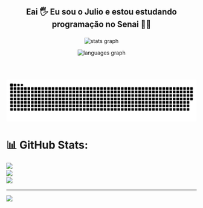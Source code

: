 <h2 align="center">Eai 🖐️ Eu sou o Julio e estou estudando programação no Senai 🧑‍💻</h2>

###

<div align="center">
<p> <img src="https://github-readme-stats.vercel.app/api?username=julioau15&hide_title=true&show_icons=true&theme=dracula" height="150" alt="stats graph" /> </p>
 <p> <img src="https://github-readme-stats.vercel.app/api/top-langs?username=julioau15&locale=en&hide_title=false&layout=compact&card_width=320&langs_count=5&theme=dracula&hide_border=false" height="150" alt="languages graph"  /> </p>
</div>

###

<br clear="both">

###

![Snake animation](https://github.com/julioau15/julioau15/blob/output/github-contribution-grid-snake.svg)

###


# 📊 GitHub Stats:
![](https://github-readme-stats.vercel.app/api?username=julioau15&theme=dark&hide_border=false&include_all_commits=false&count_private=false)<br/>
![](https://nirzak-streak-stats.vercel.app/?user=julioau15&theme=dark&hide_border=false)<br/>
![](https://github-readme-stats.vercel.app/api/top-langs/?username=julioau15&theme=dark&hide_border=false&include_all_commits=false&count_private=false&layout=compact)

---
[![](https://visitcount.itsvg.in/api?id=julioau15&icon=0&color=0)](https://visitcount.itsvg.in)

<!-- Proudly created with GPRM ( https://gprm.itsvg.in ) -->
